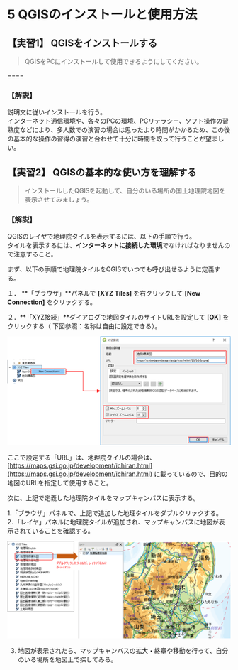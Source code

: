 # 5 QGISのインストールと使用方法  

## 【実習1】 QGISをインストールする

> QGISをPCにインストールして使用できるようにしてください。  

====  

### 【解説】  

説明文に従いインストールを行う。  
インターネット通信環境や、各々のPCの環境、PCリテラシー、ソフト操作の習熟度などにより、多人数での演習の場合は思ったより時間がかかるため、この後の基本的な操作の習得の演習と合わせて十分に時間を取って行うことが望ましい。  

## 【実習2】 QGISの基本的な使い方を理解する  

> インストールしたQGISを起動して、自分のいる場所の国土地理院地図を表示させてみましょう。

### 【解説】  

QGISのレイヤで地理院タイルを表示するには、以下の手順で行う。  
タイルを表示するには、**インターネットに接続した環境**でなければなりませんので注意すること。

まず、以下の手順で地理院タイルをQGISでいつでも呼び出せるように定義する。

１． **「ブラウザ」**パネルで **[XYZ Tiles]** を右クリックして **[New Connection]** をクリックする。  

２．**「XYZ接続」**ダイアログで地図タイルのサイトURLを設定して **[OK]** をクリックする（ 下図参照：名称は自由に設定できる）。
  
![XYZタイルの表示](./img/task_05_2_1.png)  

ここで設定する「URL」は、地理院タイルの場合は、  
[https://maps.gsi.go.jp/development/ichiran.html](https://maps.gsi.go.jp/development/ichiran.html) に載っているので、目的の地図のURLを指定して使用すること。

  

次に、上記で定義した地理院タイルをマップキャンバスに表示する。  

1.「ブラウザ」パネルで、上記で追加した地理タイルをダブルクリックする。   
2．「レイヤ」パネルに地理院タイルが追加され、マップキャンバスに地図が表示されていることを確認する。
  
![XYZタイルの表示](./img/task_05_2_2.png)   

3. 地図が表示されたら、マップキャンバスの拡大・終章や移動を行って、自分のいる場所を地図上で探してみる。